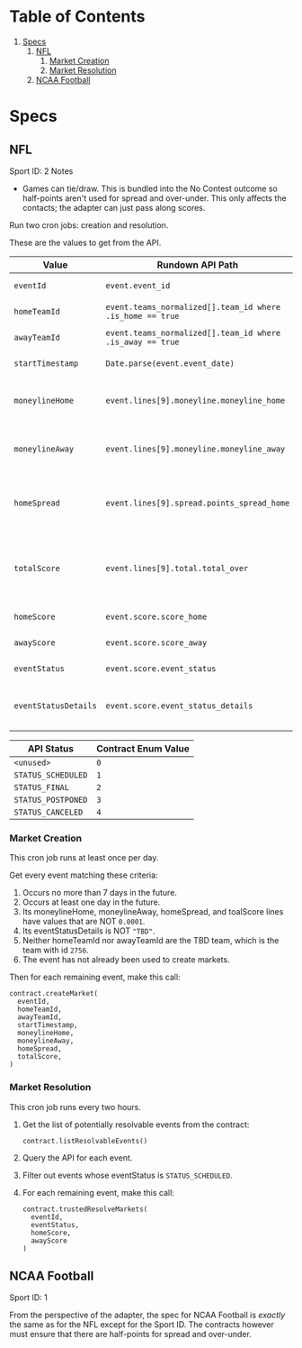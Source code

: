 
# Table of Contents

1.  [Specs](#orge269cc3)
    1.  [NFL](#org30ab402)
        1.  [Market Creation](#orgf112b83)
        2.  [Market Resolution](#org537f51a)
    2.  [NCAA Football](#orgef70766)


<a id="orge269cc3"></a>

# Specs


<a id="org30ab402"></a>

## NFL

Sport ID: 2
Notes

-   Games can tie/draw.
    This is bundled into the No Contest outcome so half-points aren't used for spread and over-under.
    This only affects the contacts; the adapter can just pass along scores.

Run two cron jobs: creation and resolution.

These are the values to get from the API.

| Value                  | Rundown API Path                                            | Use                                             |
| ---------------------- | ----------------------------------------------------------- | ----------------------------------------------- |
| `eventId`              | `event.event_id`                                            | referencing the event                           |
| `homeTeamId`           | `event.teams_normalized[].team_id where .is_home == true`   | UI maps to team name                            |
| `awayTeamId`           | `event.teams_normalized[].team_id where .is_away == true`   | UI maps to team name                            |
| `startTimestamp`       | `Date.parse(event.event_date)`                              | UI shows date                                   |
| `moneylineHome`        | `event.lines[9].moneyline.moneyline_home`                   | initial odds for head-to-head market            |
| `moneylineAway`        | `event.lines[9].moneyline.moneyline_away`                   | initial odds for head-to-head market            |
| `homeSpread`           | `event.lines[9].spread.points_spread_home`                  | target score for spread market resolution       |
| `totalScore`           | `event.lines[9].total.total_over`                           | target score for over-under market resolution   |
| `homeScore`            | `event.score.score_home`                                    | resolving markets                               |
| `awayScore`            | `event.score.score_away`                                    | resolving markets                               |
| `eventStatus`          | `event.score.event_status`                                  | resolving markets                               |
| `eventStatusDetails`   | `event.score.event_status_details`                          | if TBD then do not create markets               |

| API Status         | Contract Enum Value |
|--------------------|---------------------|
| `<unused>`         | `0`                 |                                                                                                                                                      
| `STATUS_SCHEDULED` | `1`                 |                                                                                                                                                      
| `STATUS_FINAL`     | `2`                 |                                                                                                                                                      
| `STATUS_POSTPONED` | `3`                 |                                                                                                                                                      
| `STATUS_CANCELED`  | `4`                 |


### Market Creation

This cron job runs at least once per day.

Get every event matching these criteria:

1.  Occurs no more than 7 days in the future.
2.  Occurs at least one day in the future.
3.  Its moneylineHome, moneylineAway, homeSpread, and toalScore lines have values that are NOT `0.0001`.
4.  Its eventStatusDetails is NOT `"TBD"`.
5.  Neither homeTeamId nor awayTeamId are the TBD team, which is the team with id `2756`.
6.  The event has not already been used to create markets.

Then for each remaining event, make this call:

    contract.createMarket(
      eventId,
      homeTeamId,
      awayTeamId,
      startTimestamp,
      moneylineHome,
      moneylineAway,
      homeSpread,
      totalScore,
    )


<a id="org537f51a"></a>

### Market Resolution

This cron job runs every two hours.

1.  Get the list of potentially resolvable events from the contract:
    
        contract.listResolvableEvents()
2.  Query the API for each event.
3.  Filter out events whose eventStatus is `STATUS_SCHEDULED`.
4.  For each remaining event, make this call:
    
        contract.trustedResolveMarkets(
          eventId,
          eventStatus,
          homeScore,
          awayScore
        )


<a id="orgef70766"></a>

## NCAA Football

Sport ID: 1

From the perspective of the adapter, the spec for NCAA Football is *exactly* the same as for the NFL except for the Sport ID.
The contracts however must ensure that there are half-points for spread and over-under.

